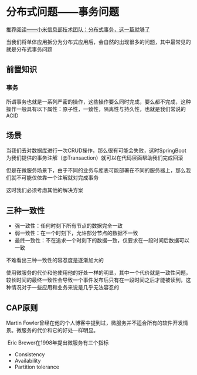 # 分布式问题——事务问题

[推荐阅读——小米信息部技术团队：分布式事务，这一篇就够了](https://xiaomi-info.github.io/2020/01/02/distributed-transaction/)

当我们将单体应用拆分为分布式应用后，会自然的出现很多的问题，其中最常见的就是分布式事务问题

## 前置知识

### 事务

所谓事务也就是一系列严密的操作，这些操作要么同时完成，要么都不完成，这种操作一般具有以下属性：原子性，一致性，隔离性与持久性，也就是我们常说的ACID

## 场景

当我们去对数据库进行一次CRUD操作，那么很有可能会失败，这时SpringBoot为我们提供的事务注解（@Transaction）就可以在代码层面帮助我们完成回滚

但是在微服务场景下，由于不同的业务与库表可能部署在不同的服务器上，那么我们就不可能仅依靠一个注解就对完成事务

这时我们必须考虑其他的解决方案

## 三种一致性

- 强一致性：任何时刻下所有节点的数据完全一致
- 弱一致性：在一个时刻下，允许部分节点的数据不一致
- 最终一致性：不在追求一个时刻下的数据一致，仅要求在一段时间后数据可以一致


不难看出三种一致性的容忍度是逐渐加大的

使用微服务的代价和他使用他的好处一样的明显，其中一个代价就是一致性问题，较长时间的最终一致性会导致一个事件发布后只有在一段时间之后才能被读到，这种情况对于一些应用和业务来说是几乎无法容忍的

## CAP原则

Martin Fowler曾经在他的个人博客中提到过，微服务并不适合所有的软件开发情景。微服务的代价和它的好处一样明显。

 Eric Brewer在1998年提出微服务有三个指标
 
- Consistency
- Availability
- Partition tolerance


